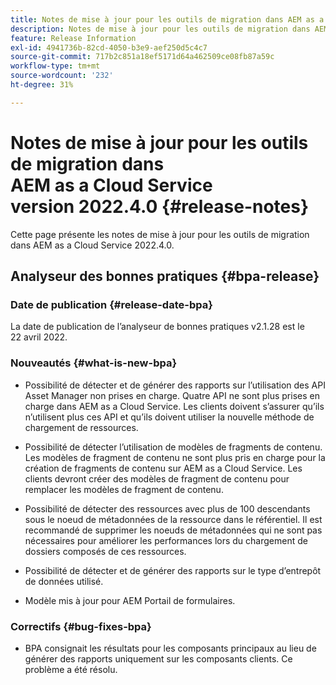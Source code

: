 ```yaml
---
title: Notes de mise à jour pour les outils de migration dans AEM as a Cloud Service version 2022.4.0
description: Notes de mise à jour pour les outils de migration dans AEM as a Cloud Service version 2022.4.0
feature: Release Information
exl-id: 4941736b-82cd-4050-b3e9-aef250d5c4c7
source-git-commit: 717b2c851a18ef5171d64a462509ce08fb87a59c
workflow-type: tm+mt
source-wordcount: '232'
ht-degree: 31%

---
```


# Notes de mise à jour pour les outils de migration dans AEM as a Cloud Service version 2022.4.0 {#release-notes}

Cette page présente les notes de mise à jour pour les outils de migration dans AEM as a Cloud Service 2022.4.0.

## Analyseur des bonnes pratiques {#bpa-release}

### Date de publication {#release-date-bpa}

La date de publication de l’analyseur de bonnes pratiques v2.1.28 est le 22 avril 2022.

### Nouveautés {#what-is-new-bpa}

* Possibilité de détecter et de générer des rapports sur l’utilisation des API Asset Manager non prises en charge. Quatre API ne sont plus prises en charge dans AEM as a Cloud Service. Les clients doivent s’assurer qu’ils n’utilisent plus ces API et qu’ils doivent utiliser la nouvelle méthode de chargement de ressources.

* Possibilité de détecter l’utilisation de modèles de fragments de contenu. Les modèles de fragment de contenu ne sont plus pris en charge pour la création de fragments de contenu sur AEM as a Cloud Service. Les clients devront créer des modèles de fragment de contenu pour remplacer les modèles de fragment de contenu.

* Possibilité de détecter des ressources avec plus de 100 descendants sous le noeud de métadonnées de la ressource dans le référentiel. Il est recommandé de supprimer les noeuds de métadonnées qui ne sont pas nécessaires pour améliorer les performances lors du chargement de dossiers composés de ces ressources.

* Possibilité de détecter et de générer des rapports sur le type d’entrepôt de données utilisé.

* Modèle mis à jour pour AEM Portail de formulaires.

### Correctifs {#bug-fixes-bpa}

* BPA consignait les résultats pour les composants principaux au lieu de générer des rapports uniquement sur les composants clients. Ce problème a été résolu.
